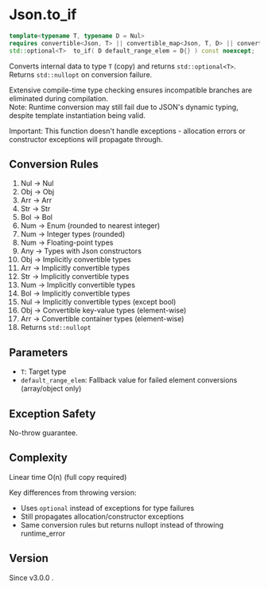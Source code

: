 # **Json.to_if**

```cpp
template<typename T, typename D = Nul>
requires convertible<Json, T> || convertible_map<Json, T, D> || convertible_array<Json, T, D>
std::optional<T>  to_if( D default_range_elem = D{} ) const noexcept;
```

Converts internal data to type `T` (copy) and returns `std::optional<T>`. Returns `std::nullopt` on conversion failure.

Extensive compile-time type checking ensures incompatible branches are eliminated during compilation.  
Note: Runtime conversion may still fail due to JSON's dynamic typing, despite template instantiation being valid.

Important: This function doesn't handle exceptions - allocation errors or constructor exceptions will propagate through.

## Conversion Rules

1. Nul → Nul
2. Obj → Obj
3. Arr → Arr
4. Str → Str
5. Bol → Bol
6. Num → Enum (rounded to nearest integer)
7. Num → Integer types (rounded)
8. Num → Floating-point types
9. Any → Types with Json constructors
10. Obj → Implicitly convertible types
11. Arr → Implicitly convertible types
12. Str → Implicitly convertible types
13. Num → Implicitly convertible types
14. Bol → Implicitly convertible types
15. Nul → Implicitly convertible types (except bool)
16. Obj → Convertible key-value types (element-wise)
17. Arr → Convertible container types (element-wise)
18. Returns `std::nullopt`

## Parameters

- `T`: Target type
- `default_range_elem`: Fallback value for failed element conversions (array/object only)

## Exception Safety

No-throw guarantee.

## Complexity

Linear time O(n) (full copy required)

Key differences from throwing version:
- Uses `optional` instead of exceptions for type failures
- Still propagates allocation/constructor exceptions
- Same conversion rules but returns nullopt instead of throwing runtime_error

## Version

Since v3.0.0 .

